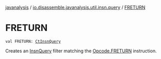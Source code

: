[javanalysis](../index.md) / [io.disassemble.javanalysis.util.insn.query](index.md) / [FRETURN](./-f-r-e-t-u-r-n.md)

# FRETURN

`val FRETURN: `[`CtInsnQuery`](-ct-insn-query/index.md)

Creates an [InsnQuery](-insn-query/index.md) filter matching the [Opcode.FRETURN](#) instruction.

